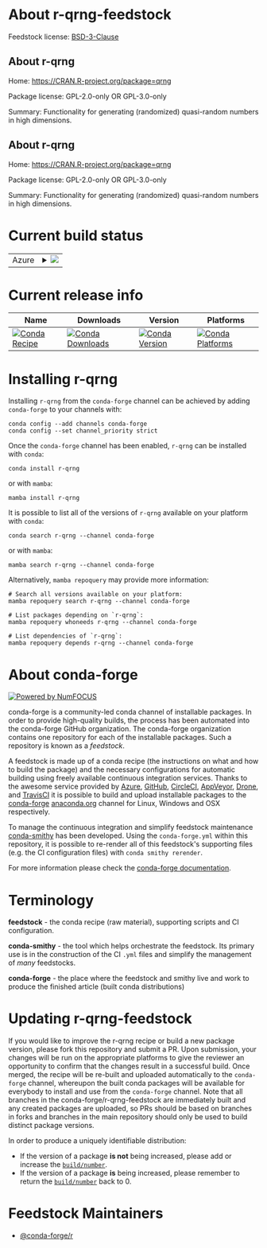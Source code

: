 About r-qrng-feedstock
======================

Feedstock license: [BSD-3-Clause](https://github.com/conda-forge/r-qrng-feedstock/blob/main/LICENSE.txt)


About r-qrng
------------

Home: https://CRAN.R-project.org/package=qrng

Package license: GPL-2.0-only OR GPL-3.0-only

Summary: Functionality for generating (randomized) quasi-random numbers in high dimensions.

About r-qrng
------------

Home: https://CRAN.R-project.org/package=qrng

Package license: GPL-2.0-only OR GPL-3.0-only

Summary: Functionality for generating (randomized) quasi-random numbers in high dimensions.

Current build status
====================


<table>
    
  <tr>
    <td>Azure</td>
    <td>
      <details>
        <summary>
          <a href="https://dev.azure.com/conda-forge/feedstock-builds/_build/latest?definitionId=25560&branchName=main">
            <img src="https://dev.azure.com/conda-forge/feedstock-builds/_apis/build/status/r-qrng-feedstock?branchName=main">
          </a>
        </summary>
        <table>
          <thead><tr><th>Variant</th><th>Status</th></tr></thead>
          <tbody><tr>
              <td>linux_64_r_base4.4</td>
              <td>
                <a href="https://dev.azure.com/conda-forge/feedstock-builds/_build/latest?definitionId=25560&branchName=main">
                  <img src="https://dev.azure.com/conda-forge/feedstock-builds/_apis/build/status/r-qrng-feedstock?branchName=main&jobName=linux&configuration=linux%20linux_64_r_base4.4" alt="variant">
                </a>
              </td>
            </tr><tr>
              <td>linux_64_r_base4.5</td>
              <td>
                <a href="https://dev.azure.com/conda-forge/feedstock-builds/_build/latest?definitionId=25560&branchName=main">
                  <img src="https://dev.azure.com/conda-forge/feedstock-builds/_apis/build/status/r-qrng-feedstock?branchName=main&jobName=linux&configuration=linux%20linux_64_r_base4.5" alt="variant">
                </a>
              </td>
            </tr><tr>
              <td>linux_aarch64_r_base4.4</td>
              <td>
                <a href="https://dev.azure.com/conda-forge/feedstock-builds/_build/latest?definitionId=25560&branchName=main">
                  <img src="https://dev.azure.com/conda-forge/feedstock-builds/_apis/build/status/r-qrng-feedstock?branchName=main&jobName=linux&configuration=linux%20linux_aarch64_r_base4.4" alt="variant">
                </a>
              </td>
            </tr><tr>
              <td>linux_aarch64_r_base4.5</td>
              <td>
                <a href="https://dev.azure.com/conda-forge/feedstock-builds/_build/latest?definitionId=25560&branchName=main">
                  <img src="https://dev.azure.com/conda-forge/feedstock-builds/_apis/build/status/r-qrng-feedstock?branchName=main&jobName=linux&configuration=linux%20linux_aarch64_r_base4.5" alt="variant">
                </a>
              </td>
            </tr><tr>
              <td>linux_ppc64le_r_base4.4</td>
              <td>
                <a href="https://dev.azure.com/conda-forge/feedstock-builds/_build/latest?definitionId=25560&branchName=main">
                  <img src="https://dev.azure.com/conda-forge/feedstock-builds/_apis/build/status/r-qrng-feedstock?branchName=main&jobName=linux&configuration=linux%20linux_ppc64le_r_base4.4" alt="variant">
                </a>
              </td>
            </tr><tr>
              <td>linux_ppc64le_r_base4.5</td>
              <td>
                <a href="https://dev.azure.com/conda-forge/feedstock-builds/_build/latest?definitionId=25560&branchName=main">
                  <img src="https://dev.azure.com/conda-forge/feedstock-builds/_apis/build/status/r-qrng-feedstock?branchName=main&jobName=linux&configuration=linux%20linux_ppc64le_r_base4.5" alt="variant">
                </a>
              </td>
            </tr><tr>
              <td>osx_64_r_base4.4</td>
              <td>
                <a href="https://dev.azure.com/conda-forge/feedstock-builds/_build/latest?definitionId=25560&branchName=main">
                  <img src="https://dev.azure.com/conda-forge/feedstock-builds/_apis/build/status/r-qrng-feedstock?branchName=main&jobName=osx&configuration=osx%20osx_64_r_base4.4" alt="variant">
                </a>
              </td>
            </tr><tr>
              <td>osx_64_r_base4.5</td>
              <td>
                <a href="https://dev.azure.com/conda-forge/feedstock-builds/_build/latest?definitionId=25560&branchName=main">
                  <img src="https://dev.azure.com/conda-forge/feedstock-builds/_apis/build/status/r-qrng-feedstock?branchName=main&jobName=osx&configuration=osx%20osx_64_r_base4.5" alt="variant">
                </a>
              </td>
            </tr><tr>
              <td>osx_arm64_r_base4.4</td>
              <td>
                <a href="https://dev.azure.com/conda-forge/feedstock-builds/_build/latest?definitionId=25560&branchName=main">
                  <img src="https://dev.azure.com/conda-forge/feedstock-builds/_apis/build/status/r-qrng-feedstock?branchName=main&jobName=osx&configuration=osx%20osx_arm64_r_base4.4" alt="variant">
                </a>
              </td>
            </tr><tr>
              <td>osx_arm64_r_base4.5</td>
              <td>
                <a href="https://dev.azure.com/conda-forge/feedstock-builds/_build/latest?definitionId=25560&branchName=main">
                  <img src="https://dev.azure.com/conda-forge/feedstock-builds/_apis/build/status/r-qrng-feedstock?branchName=main&jobName=osx&configuration=osx%20osx_arm64_r_base4.5" alt="variant">
                </a>
              </td>
            </tr><tr>
              <td>win_64_r_base4.4</td>
              <td>
                <a href="https://dev.azure.com/conda-forge/feedstock-builds/_build/latest?definitionId=25560&branchName=main">
                  <img src="https://dev.azure.com/conda-forge/feedstock-builds/_apis/build/status/r-qrng-feedstock?branchName=main&jobName=win&configuration=win%20win_64_r_base4.4" alt="variant">
                </a>
              </td>
            </tr><tr>
              <td>win_64_r_base4.5</td>
              <td>
                <a href="https://dev.azure.com/conda-forge/feedstock-builds/_build/latest?definitionId=25560&branchName=main">
                  <img src="https://dev.azure.com/conda-forge/feedstock-builds/_apis/build/status/r-qrng-feedstock?branchName=main&jobName=win&configuration=win%20win_64_r_base4.5" alt="variant">
                </a>
              </td>
            </tr>
          </tbody>
        </table>
      </details>
    </td>
  </tr>
</table>

Current release info
====================

| Name | Downloads | Version | Platforms |
| --- | --- | --- | --- |
| [![Conda Recipe](https://img.shields.io/badge/recipe-r--qrng-green.svg)](https://anaconda.org/conda-forge/r-qrng) | [![Conda Downloads](https://img.shields.io/conda/dn/conda-forge/r-qrng.svg)](https://anaconda.org/conda-forge/r-qrng) | [![Conda Version](https://img.shields.io/conda/vn/conda-forge/r-qrng.svg)](https://anaconda.org/conda-forge/r-qrng) | [![Conda Platforms](https://img.shields.io/conda/pn/conda-forge/r-qrng.svg)](https://anaconda.org/conda-forge/r-qrng) |

Installing r-qrng
=================

Installing `r-qrng` from the `conda-forge` channel can be achieved by adding `conda-forge` to your channels with:

```
conda config --add channels conda-forge
conda config --set channel_priority strict
```

Once the `conda-forge` channel has been enabled, `r-qrng` can be installed with `conda`:

```
conda install r-qrng
```

or with `mamba`:

```
mamba install r-qrng
```

It is possible to list all of the versions of `r-qrng` available on your platform with `conda`:

```
conda search r-qrng --channel conda-forge
```

or with `mamba`:

```
mamba search r-qrng --channel conda-forge
```

Alternatively, `mamba repoquery` may provide more information:

```
# Search all versions available on your platform:
mamba repoquery search r-qrng --channel conda-forge

# List packages depending on `r-qrng`:
mamba repoquery whoneeds r-qrng --channel conda-forge

# List dependencies of `r-qrng`:
mamba repoquery depends r-qrng --channel conda-forge
```


About conda-forge
=================

[![Powered by
NumFOCUS](https://img.shields.io/badge/powered%20by-NumFOCUS-orange.svg?style=flat&colorA=E1523D&colorB=007D8A)](https://numfocus.org)

conda-forge is a community-led conda channel of installable packages.
In order to provide high-quality builds, the process has been automated into the
conda-forge GitHub organization. The conda-forge organization contains one repository
for each of the installable packages. Such a repository is known as a *feedstock*.

A feedstock is made up of a conda recipe (the instructions on what and how to build
the package) and the necessary configurations for automatic building using freely
available continuous integration services. Thanks to the awesome service provided by
[Azure](https://azure.microsoft.com/en-us/services/devops/), [GitHub](https://github.com/),
[CircleCI](https://circleci.com/), [AppVeyor](https://www.appveyor.com/),
[Drone](https://cloud.drone.io/welcome), and [TravisCI](https://travis-ci.com/)
it is possible to build and upload installable packages to the
[conda-forge](https://anaconda.org/conda-forge) [anaconda.org](https://anaconda.org/)
channel for Linux, Windows and OSX respectively.

To manage the continuous integration and simplify feedstock maintenance
[conda-smithy](https://github.com/conda-forge/conda-smithy) has been developed.
Using the ``conda-forge.yml`` within this repository, it is possible to re-render all of
this feedstock's supporting files (e.g. the CI configuration files) with ``conda smithy rerender``.

For more information please check the [conda-forge documentation](https://conda-forge.org/docs/).

Terminology
===========

**feedstock** - the conda recipe (raw material), supporting scripts and CI configuration.

**conda-smithy** - the tool which helps orchestrate the feedstock.
                   Its primary use is in the construction of the CI ``.yml`` files
                   and simplify the management of *many* feedstocks.

**conda-forge** - the place where the feedstock and smithy live and work to
                  produce the finished article (built conda distributions)


Updating r-qrng-feedstock
=========================

If you would like to improve the r-qrng recipe or build a new
package version, please fork this repository and submit a PR. Upon submission,
your changes will be run on the appropriate platforms to give the reviewer an
opportunity to confirm that the changes result in a successful build. Once
merged, the recipe will be re-built and uploaded automatically to the
`conda-forge` channel, whereupon the built conda packages will be available for
everybody to install and use from the `conda-forge` channel.
Note that all branches in the conda-forge/r-qrng-feedstock are
immediately built and any created packages are uploaded, so PRs should be based
on branches in forks and branches in the main repository should only be used to
build distinct package versions.

In order to produce a uniquely identifiable distribution:
 * If the version of a package **is not** being increased, please add or increase
   the [``build/number``](https://docs.conda.io/projects/conda-build/en/latest/resources/define-metadata.html#build-number-and-string).
 * If the version of a package **is** being increased, please remember to return
   the [``build/number``](https://docs.conda.io/projects/conda-build/en/latest/resources/define-metadata.html#build-number-and-string)
   back to 0.

Feedstock Maintainers
=====================

* [@conda-forge/r](https://github.com/orgs/conda-forge/teams/r/)

